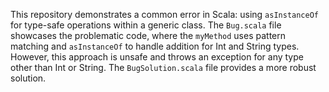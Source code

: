 This repository demonstrates a common error in Scala: using `asInstanceOf` for type-safe operations within a generic class.  The `Bug.scala` file showcases the problematic code, where the `myMethod` uses pattern matching and `asInstanceOf` to handle addition for Int and String types.  However, this approach is unsafe and throws an exception for any type other than Int or String. The `BugSolution.scala` file provides a more robust solution.
